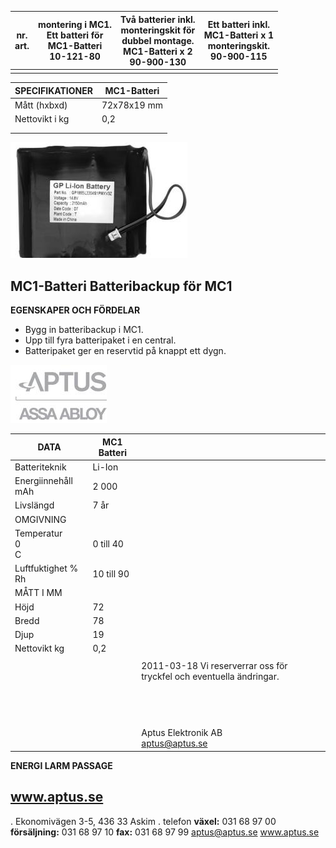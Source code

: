 | nr.<br>art. | montering i MC1.<br>Ett batteri för<br>MC1-Batteri<br>10-121-80 | Två batterier inkl.<br>monteringskit för<br>dubbel montage.<br>MC1-Batteri x 2<br>90-900-130 | Ett batteri inkl.<br>MC1-Batteri x 1<br>monteringskit.<br>90-900-115 |
|-------------|-----------------------------------------------------------------|----------------------------------------------------------------------------------------------|----------------------------------------------------------------------|
|             |                                                                 |                                                                                              |                                                                      |

| SPECIFIKATIONER | MC1-Batteri |
|-----------------|-------------|
| Mått (hxbxd)    | 72x78x19 mm |
| Nettovikt i kg  | 0,2         |
|                 |             |
|                 |             |

![](images/_page_0_Picture_2.jpeg)

## **MC1-Batteri Batteribackup för MC1**

**EGENSKAPER OCH FÖRDELAR**

- Bygg in batteribackup i MC1.
- Upp till fyra batteripaket i en central.
- Batteripaket ger en reservtid på knappt ett dygn.

![](images/_page_0_Picture_8.jpeg)

| DATA                 | MC1 Batteri |                                                                      |
|----------------------|-------------|----------------------------------------------------------------------|
| Batteriteknik        | Li-Ion      |                                                                      |
| Energiinnehåll mAh   | 2 000       |                                                                      |
| Livslängd            | 7 år        |                                                                      |
| OMGIVNING            |             |                                                                      |
| Temperatur<br>0<br>C | 0 till 40   |                                                                      |
| Luftfuktighet % Rh   | 10 till 90  |                                                                      |
| MÅTT I MM            |             |                                                                      |
| Höjd                 | 72          |                                                                      |
| Bredd                | 78          |                                                                      |
| Djup                 | 19          |                                                                      |
| Nettovikt kg         | 0,2         |                                                                      |
|                      |             |                                                                      |
|                      |             | 2011-03-18 Vi reserverrar oss för tryckfel och eventuella ändringar. |
|                      |             |                                                                      |
|                      |             |                                                                      |
|                      |             |                                                                      |
|                      |             |                                                                      |
|                      |             |                                                                      |
|                      |             |                                                                      |
|                      |             |                                                                      |
|                      |             |                                                                      |
|                      |             |                                                                      |
|                      |             |                                                                      |
|                      |             |                                                                      |
|                      |             |                                                                      |
|                      |             |                                                                      |
|                      |             | Aptus Elektronik AB<br>aptus@aptus.se                                |

**ENERGI LARM PASSAGE**

## **www.aptus.se**

. Ekonomivägen 3-5, 436 33 Askim . telefon **växel:** 031 68 97 00 **försäljning:** 031 68 97 10 **fax:** 031 68 97 99 aptus@aptus.se www.aptus.se